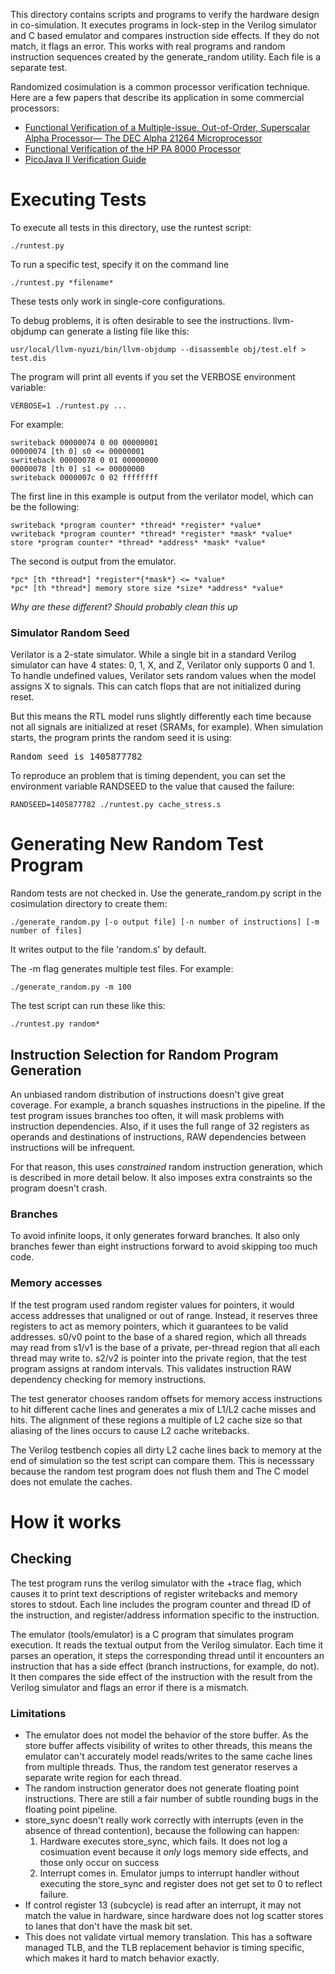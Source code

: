 This directory contains scripts and programs to verify the hardware design in
co-simulation. It executes programs in lock-step in the Verilog simulator and C
based emulator and compares instruction side effects. If they do not match, it
flags an error. This works with real programs and random instruction sequences
created by the generate_random utility. Each file is a separate test.

Randomized cosimulation is a common processor verification technique. Here
are a few papers that describe its application in some commercial processors:

* [Functional Verification of a Multiple-issue, Out-of-Order, Superscalar Alpha Processor— The DEC Alpha 21264 Microprocessor](http://www.cs.clemson.edu/~mark/464/21264.verification.pdf)
* [Functional Verification of the HP PA 8000 Processor](http://www.cs.clemson.edu/~mark/464/hp8000.verification.pdf)
* [PicoJava II Verification Guide](http://www1.pldworld.com/@xilinx/html/pds/HDL/picoJava-II/docs/pj2-verif-guide.pdf)

# Executing Tests

To execute all tests in this directory, use the runtest script:

    ./runtest.py

To run a specific test, specify it on the command line

    ./runtest.py *filename*

These tests only work in single-core configurations.

To debug problems, it is often desirable to see the instructions. llvm-objdump
can generate a listing file like this:

    usr/local/llvm-nyuzi/bin/llvm-objdump --disassemble obj/test.elf > test.dis

The program will print all events if you set the VERBOSE environment variable:

    VERBOSE=1 ./runtest.py ...

For example:

    swriteback 00000074 0 00 00000001
    00000074 [th 0] s0 <= 00000001
    swriteback 00000078 0 01 00000000
    00000078 [th 0] s1 <= 00000000
    swriteback 0000007c 0 02 ffffffff

The first line in this example is output from the verilator model, which can be the following:

    swriteback *program counter* *thread* *register* *value*
    vwriteback *program counter* *thread* *register* *mask* *value*
    store *program counter* *thread* *address* *mask* *value*

The second is output from the emulator.

    *pc* [th *thread*] *register*{*mask*} <= *value*
    *pc* [th *thread*] memory store size *size* *address* *value*

*Why are these different? Should probably clean this up*

### Simulator Random Seed

Verilator is a 2-state simulator. While a single bit in a standard Verilog
simulator can have 4 states: 0, 1, X, and Z, Verilator only supports 0 and 1.
To handle undefined values, Verilator sets random values when the model assigns
X to signals. This can catch flops that are not initialized during reset.

But this means the RTL model runs slightly differently each time because
not all signals are initialized at reset (SRAMs, for example). When simulation
starts, the program prints the random seed it is using:

<pre>
Random seed is 1405877782
</pre>

To reproduce an problem that is timing dependent, you can set the environment
variable RANDSEED to the value that caused the failure:

    RANDSEED=1405877782 ./runtest.py cache_stress.s

# Generating New Random Test Program

Random tests are not checked in. Use the generate_random.py script
in the cosimulation directory to create them:

    ./generate_random.py [-o output file] [-n number of instructions] [-m number of files]

It writes output to the file 'random.s' by default.

The -m flag generates multiple test files. For example:

    ./generate_random.py -m 100

The test script can run these like this:

    ./runtest.py random*

## Instruction Selection for Random Program Generation

An unbiased random distribution of instructions doesn't give great coverage.
For example, a branch squashes instructions in the pipeline. If the test program
issues branches too often, it will mask problems with instruction dependencies.
Also, if it uses the full range of 32 registers as operands and destinations of
instructions, RAW dependencies between instructions will be infrequent.

For that reason, this uses _constrained_ random instruction generation, which
is described in more detail below. It also imposes extra constraints so the
program doesn't crash.

### Branches

To avoid infinite loops, it only generates forward branches. It also only
branches fewer than eight instructions forward to avoid skipping too much
code.

### Memory accesses

If the test program used random register values for pointers, it would access
addresses that unaligned or out of range. Instead, it reserves three registers
to act as memory pointers, which it guarantees to be valid addresses. s0/v0
point to the base of a shared region, which all threads may read from s1/v1 is
the base of a private, per-thread region that all each thread may write to.
s2/v2 is pointer into the private region, that the test program assigns at
random intervals. This validates instruction RAW dependency checking for memory
instructions.

The test generator chooses random offsets for memory access instructions to
hit different cache lines and generates a mix of L1/L2 cache misses and hits.
The alignment of these regions a multiple of L2 cache size so that aliasing of
the lines occurs to cause L2 cache writebacks.

The Verilog testbench copies all dirty L2 cache lines back to memory at the end
of simulation so the test script can compare them. This is necesssary because
the random test program does not flush them and The C model does not emulate
the caches.

# How it works
## Checking

The test program runs the verilog simulator with the +trace flag, which
causes it to print text descriptions of register writebacks and memory stores
to stdout. Each line includes the program counter and thread ID of the
instruction, and register/address information specific to the instruction.

The emulator (tools/emulator) is a C program that simulates program execution.
It reads the textual output from the Verilog simulator. Each time it parses an
operation, it steps the corresponding thread until it encounters an instruction
that has a side effect (branch instructions, for example, do not). It then
compares the side effect of the instruction with the result from the Verilog
simulator and flags an error if there is a mismatch.

### Limitations

- The emulator does not model the behavior of the store buffer. As the store
  buffer affects visibility of writes to other threads, this means the emulator
  can't accurately model reads/writes to the same cache lines from multiple
  threads. Thus, the random test generator reserves a separate write region for
  each thread.
- The random instruction generator does not generate floating point
  instructions. There are still a fair number of subtle rounding bugs in the
  floating point pipeline.
- store_sync doesn't really work correctly with interrupts (even in the absence
  of thread contention), because the following can happen:
    1. Hardware executes store_sync, which fails. It does not log a cosimuation event
       because it *only* logs memory side effects, and those only occur on success
    2. Interrupt comes in. Emulator jumps to interrupt handler without executing the
	   store_sync and register does not get set to 0 to reflect failure.
- If control register 13 (subcycle) is read after an interrupt, it may not match the
  value in hardware, since hardware does not log scatter stores to lanes that don't
  have the mask bit set.
- This does not validate virtual memory translation. This has a software managed
TLB, and the TLB replacement behavior is timing specific, which makes it hard to match
behavior exactly.

